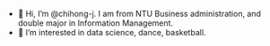- 👋 Hi, I’m @chihong-j. I am from NTU Business administration, and double major in Information Management.
- 👀 I’m interested in data science, dance, basketball.



<!---
chihong-j/chihong-j is a ✨ special ✨ repository because its `README.md` (this file) appears on your GitHub profile.
You can click the Preview link to take a look at your changes.
--->
